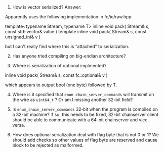 1. How is vector serialized?  Answer:

Apparently uses the following implementation in fc/io/raw.hpp

template<typename Stream, typename T> inline void pack( Stream& s, const std::vector<T>& value )
template<typename Stream> inline void pack( Stream& s, const unsigned_int& v )

but I can't really find where this is "attached" to serialization.

2. Has anyone tried compiling on big-endian architecture?

3. Where is serialization of optional<whatever> implmented?

inline void pack( Stream& s, const fc::optional<T>& v )

which appears to output bool (one byte) followed by T.

4. Where is it specified that `enum chain_server_commands` will transmit on the wire as `uint64_t` ?  Or am I missing another 32-bit field?

5. Is `enum_chain_server_commands` 32-bit when the program is compiled on a 32-bit machine?  If so, this needs to be fixed, 32-bit chainserver
client should be able to communicate with a 64-bit chainserver and vice versa.

6. How does optional serialization deal with flag byte that is not 0 or 1?  We should add checks so other values of flag byte are reserved
and cause block to be rejected as malformed.



